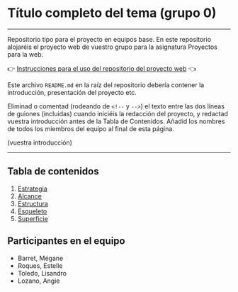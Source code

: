 # Título completo del tema (grupo 0)

----------------------------

Repositorio tipo para el proyecto en equipos base. En este repositorio alojaréis el proyecto web de vuestro grupo para la asignatura Proyectos para la web.

:point_right: [Instrucciones para el uso del repositorio del proyecto web](instrucciones.md) :point_left:

Este archivo `README.md` en la raíz del repositorio debería contener la introducción, presentación del proyecto etc.

Eliminad o comentad (rodeando de `<!--` y `-->`) el texto entre las dos líneas de guiones (incluidas) cuando iniciéis la redacción del proyecto, y redactad vuestra introducción antes de la Tabla de Contenidos. Añadid los nombres de todos los miembros del equipo al final de esta página.

(vuestra introducción)

----------------------------


## Tabla de contenidos

1. [Estrategia](1-estrategia/README.md)
2. [Alcance](2-alcance/README.md)
3. [Estructura](3-estructura/README.md)
4. [Esqueleto](4-esqueleto/README.md)
5. [Superficie](5-superficie/README.md)

## Participantes en el equipo

- Barret, Mégane
- Roques, Estelle
- Toledo, Lisandro
- Lozano, Angie

<!-- ¿Está este contenido integrado en 1-estrategia/README.md? 

**PRODUCTO:** Es una plataforma web informativa denominada Aupa→  Creciendo en comunidad,  consiste en ordenar la información relevante de  instituciones y organizaciones que trabajan para integrar a los migrantes forzados por cuestiones políticas, económicas, guerras (...). Eventualmente crearemos contenido que complemente lo anterior para cumplir los objetivos de este producto.

**Visión**

Ser referentes número uno para todos los refugiados e inmigrantes forzados que llegan al País Vasco para que tengan una correcta inserción dentro de la comunidad.

**¿Cómo veo mi producto?**
Queremos que Aupa sea un sitio web donde los migrantes puedan encontrar información útil para la acogida en el País Vasco, Además será una plataforma que les permita interactuar y contar sus experiencias al mismo tiempo que se van adaptando al entorno. 

**¿Cómo quiero que sea el producto?**
El producto está pensado como una línea de tiempo.
Nos referimos a una secuencia de pasos que tiene como punto de partida el momento en que los inmigrantes llegan al País Vasco, desde ahí, se da inicio a una serie de pasos que al ser completados, puedan lograr una plena inserción dentro de la comunidad.

(Falta IMAGEN)

**¿Cuál es el propósito de mi producto?**
Queremos que nuestros usuarios ingresen con inquietudes y salgan con ellas resueltas, es decir, cuando el migrante llega a su lugar de destino se encuentra en lo que denominaremos el punto cero, sin alojamiento, alimentación, educación o atención sanitaria, y partiendo de ello nosotros como organización les brindaremos los pasos a seguir para que puedan incorporarse en el País Vasco.

**¿Quiénes son los clientes potenciales asociados con mi producto?**
El público al que nos dirigimos son migrantes entre 18 y 45 años que llegan al País Vasco. Nos hemos centrado en esta franja de edad, ya que según una encuesta realizada por el Gobierno Vasco en el año 2010 el 47% de los inmigrantes que llegan tienen entre 25 y 44 años, un 34% son menores de 25 años y tan solo el 19% son mayores de 45 años. Por esta razón, hemos concretado nuestro cliente potencial en este rango de edad, ya que además son las personas que más uso hacen de plataformas web, redes sociales y aplicaciones para móvil o tablets. 


**¿Cómo puedo ganarme la confianza de estas personas por medio de mi producto?**
Por medio de las alianzas estratégicas con las ONG´s y la certificación de ellas, ya que desde nuestro sitio web se generan hipervínculos directos a los sitios web de esas organizaciones acreditadas y de igual manera conseguir que esas organizaciones nos mencionen en sus sitios. Por otro lado, los documentos y trámites disponibles en el sitio web deberán cumplir con los siguientes requerimientos: ser verídicos, formales, claros y de sitios oficiales de las instituciones públicas del País Vasco y de reconocidas organizaciones no gubernamentales.

**Circunstancias de uso (5W)**

**Quien:** El público al que nos dirigimos son migrantes entre 20 y 45 años que llegan al País Vasco. Nos hemos centrado en esta franja de edad, ya que según una encuesta realizada por el Gobierno Vasco en el año 2010 el 47% de los inmigrantes que llegan tienen entre 25 y 44 años, un 34% son menores de 25 años y tan solo el 19% son mayores de 45 años. Por esta razón, hemos concretado nuestro cliente potencial en este rango de edad, ya que además son las personas que más uso hacen de plataformas web, redes sociales y aplicaciones para móvil o tablets.

**Que:** La plataforma web de Aupa , informará a las personas migrantes que se encuentran en el País Vasco. Es una plataforma creada con el fin de que las personas afectadas encuentren ayudas administrativas, refugio, educación, alimentación, asistencia sanitaria o que puedan incorporarse a organizaciones que defiendan sus derechos, como ACNUR u otras ONG´s.

**Cuando:** Desde el momento en que llegan al País Vasco para instalarse, debido a que la plataforma se centra en ayudar a acoplarse en la nueva cultura y también en la reubicación para que así puedan satisfacer sus necesidades básicas. 

**Dónde:** Pais Vasco. 

**Para que:** Facilitar la integración de los inmigrantes en la comunidad Vasca, brindarles esperanza y que puedan superar la crisis en la que se ven sumergidos.
-->
